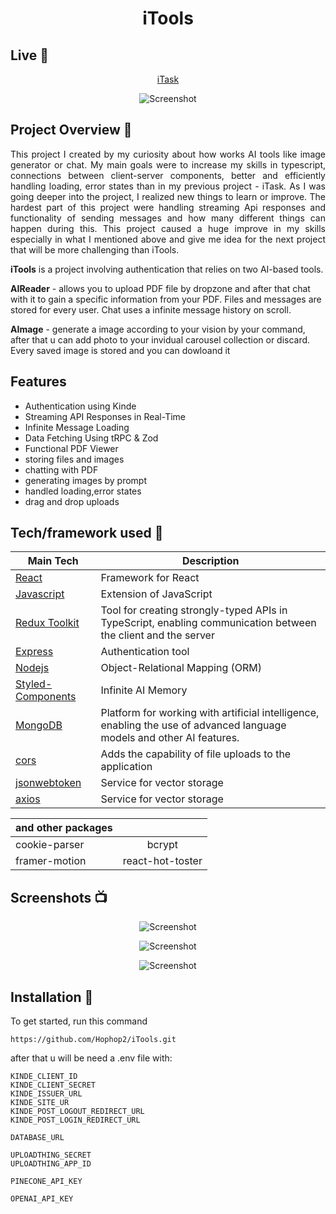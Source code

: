 





 <h1  align="center">
 iTools


</h1>

## Live 📍

<p align="center"><a href='https://i-task.vercel.app'>iTask</a></p>

<p align="center">
  <a >
    <img src=""
         alt="Screenshot">
  </a>
</p>

## Project Overview 🎉
<p style="text-align: justify;">This project I created by my curiosity about how works AI tools like image generator or chat. My main goals were to increase my skills in typescript, connections between client-server components, better and efficiently handling loading, error states than in my previous project - iTask. As I was going deeper into the project, I realized new things to learn or improve. The hardest part of this project were handling streaming Api responses and functionality of sending messages 
and how many different things can happen during this. This project caused a huge improve in my skills especially in what I mentioned above and give me idea for the next project that will be more challenging than iTools.</p>



**iTools** is a project involving authentication that relies on two AI-based tools. 

**AIReader** - allows you to upload PDF file by dropzone and after that chat with it to gain a specific information from your PDF. Files and messages are stored for every user. Chat uses a infinite message history on scroll.

**AImage** - generate a image according to your vision by your command, after that u can add photo to your invidual carousel collection or discard. Every saved image is stored and you can dowloand it

## Features 

- Authentication using Kinde
- Streaming API Responses in Real-Time
- Infinite Message Loading
- Data Fetching Using tRPC & Zod
- Functional PDF Viewer
- storing files and images
- chatting with PDF
- generating images by prompt
- handled loading,error states
- drag and drop uploads

## Tech/framework used 🔧

| Main Tech                                                    | Description                              |
| ------------------------------------------------------- | ---------------------------------------- |
| [React](https://nextjs.org)                           | Framework for React   |
| [Javascript](https://www.typescriptlang.org)                           | Extension of JavaScript   |
| [Redux Toolkit](https://trpc.io)                           | Tool for creating strongly-typed APIs in TypeScript, enabling communication between the client and the server   |
| [Express](https://kinde.com)                           |  Authentication tool  |
| [Nodejs](https://www.prisma.io)                           | Object-Relational Mapping (ORM)   |
| [Styled-Components](https://js.langchain.com/docs/guides/deployment/nextjs)                           | Infinite AI Memory  |
| [MongoDB](https://platform.openai.com/docs/introduction)                           |  Platform for working with artificial intelligence, enabling the use of advanced language models and other AI features.   |
| [cors](https://uploadthing.com)                           | Adds the capability of file uploads to the application  |
| [jsonwebtoken](https://www.pinecone.io)                           | Service for vector storage  |
| [axios](https://www.pinecone.io)                           | Service for vector storage  |

        
| and other packages |  |  
|-----------|:-----------:| 
| cookie-parser | bcrypt |  
|framer-motion  | react-hot-toster |  


   

  
    



## Screenshots 📺

<p align="center">
    <img src="" alt="Screenshot">
</p>

<p align="center">
    <img src="" alt="Screenshot">
</p>

<p align="center">
    <img src="" alt="Screenshot">
</p>




## Installation 💾

To get started, run this command
````
https://github.com/Hophop2/iTools.git
````
after that u will be need a .env file with:
````
KINDE_CLIENT_ID
KINDE_CLIENT_SECRET
KINDE_ISSUER_URL
KINDE_SITE_UR
KINDE_POST_LOGOUT_REDIRECT_URL
KINDE_POST_LOGIN_REDIRECT_URL

DATABASE_URL

UPLOADTHING_SECRET
UPLOADTHING_APP_ID

PINECONE_API_KEY

OPENAI_API_KEY
````
